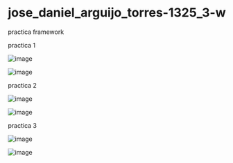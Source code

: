 # jose_daniel_arguijo_torres-1325_3-w
practica framework 

practica 1 

![image](https://github.com/user-attachments/assets/68282aa6-61c7-4003-b620-54fd6049bca8)

![image](https://github.com/user-attachments/assets/9604279d-253c-4f9b-a101-58eefdff5641)

practica 2 

![image](https://github.com/user-attachments/assets/8b7a4777-d96a-4cf9-817a-0b0e429287d4)

![image](https://github.com/user-attachments/assets/90099645-1af8-4b3e-a425-91c3c856dafe)

practica 3

![image](https://github.com/user-attachments/assets/d2392ea5-37f7-4b25-9e6c-a5f265477414)

![image](https://github.com/user-attachments/assets/d18fd312-f93d-468f-a680-2093f0b649ff)
